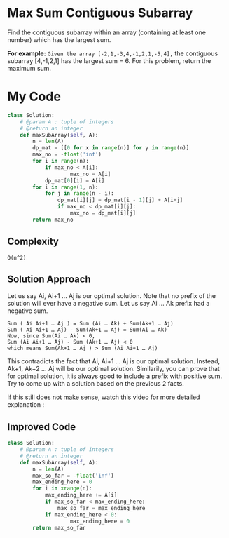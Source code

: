 # Max Sum Contiguous Subarray

Find the contiguous subarray within an array (containing at least one number) which has the largest sum.

**For example:**
`Given the array [-2,1,-3,4,-1,2,1,-5,4],`
the contiguous subarray [4,-1,2,1] has the largest sum = 6.
For this problem, return the maximum sum.

# My Code

```py
class Solution:
    # @param A : tuple of integers
    # @return an integer
    def maxSubArray(self, A):
        n = len(A)
        dp_mat = [[0 for x in range(n)] for y in range(n)]
        max_no = -float('inf')
        for i in range(n):
            if max_no < A[i]:
                    max_no = A[i]
            dp_mat[0][i] = A[i]
        for i in range(1, n):
            for j in range(n - i):
                dp_mat[i][j] = dp_mat[i - 1][j] + A[i+j]
                if max_no < dp_mat[i][j]:
                    max_no = dp_mat[i][j]
        return max_no
```

## Complexity

`O(n^2)`

## Solution Approach

Let us say Ai, Ai+1 … Aj is our optimal solution.
Note that no prefix of the solution will ever have a negative sum.
Let us say Ai … Ak prefix had a negative sum.

```
Sum ( Ai Ai+1 … Aj ) = Sum (Ai … Ak) + Sum(Ak+1 … Aj)
Sum ( Ai Ai+1 … Aj) - Sum(Ak+1 … Aj) = Sum(Ai … Ak)
Now, since Sum(Ai … Ak) < 0,
Sum (Ai Ai+1 … Aj) - Sum (Ak+1 … Aj) < 0
which means Sum(Ak+1 … Aj ) > Sum (Ai Ai+1 … Aj)
```

This contradicts the fact that Ai, Ai+1 … Aj is our optimal solution.
Instead, Ak+1, Ak+2 … Aj will be our optimal solution.
Similarily, you can prove that for optimal solution, it is always good to include a prefix with positive sum.
Try to come up with a solution based on the previous 2 facts.

If this still does not make sense, watch this video for more detailed explanation :

## Improved Code

```py
class Solution:
    # @param A : tuple of integers
    # @return an integer
    def maxSubArray(self, A):
        n = len(A)
        max_so_far = -float('inf')
        max_ending_here = 0
        for i in xrange(n):
            max_ending_here += A[i]
            if max_so_far < max_ending_here:
                max_so_far = max_ending_here
            if max_ending_here < 0:
                    max_ending_here = 0
        return max_so_far
```
